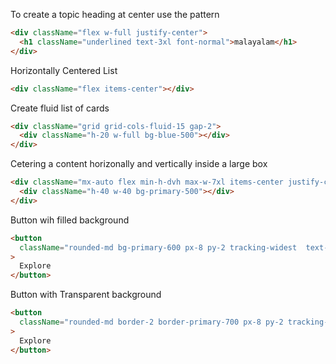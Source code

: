 
To create a topic heading at center use the pattern

```html
<div className="flex w-full justify-center">
  <h1 className="underlined text-3xl font-normal">malayalam</h1>
</div>
```

Horizontally Centered List

```html
<div className="flex items-center"></div>
```

Create fluid list of cards

```html
<div className="grid grid-cols-fluid-15 gap-2">
  <div className="h-20 w-full bg-blue-500"></div>
</div>
```

Cetering a content horizonally and vertically inside a large box

```html
<div className="mx-auto flex min-h-dvh max-w-7xl items-center justify-center">
  <div className="h-40 w-40 bg-primary-500"></div>
</div>
```

Button wih filled background

```html
<button
  className="rounded-md bg-primary-600 px-8 py-2 tracking-widest  text-white shadow-lg transition duration-300 hover:bg-primary-700 focus:ring-2 focus:ring-primary-400 focus:ring-offset-1"
>
  Explore
</button>
```

Button with Transparent background

```html
<button
  className="rounded-md border-2 border-primary-700 px-8 py-2 tracking-widest text-primary-900 transition duration-300 hover:bg-primary-700 hover:text-white"
>
  Explore
</button>
```
